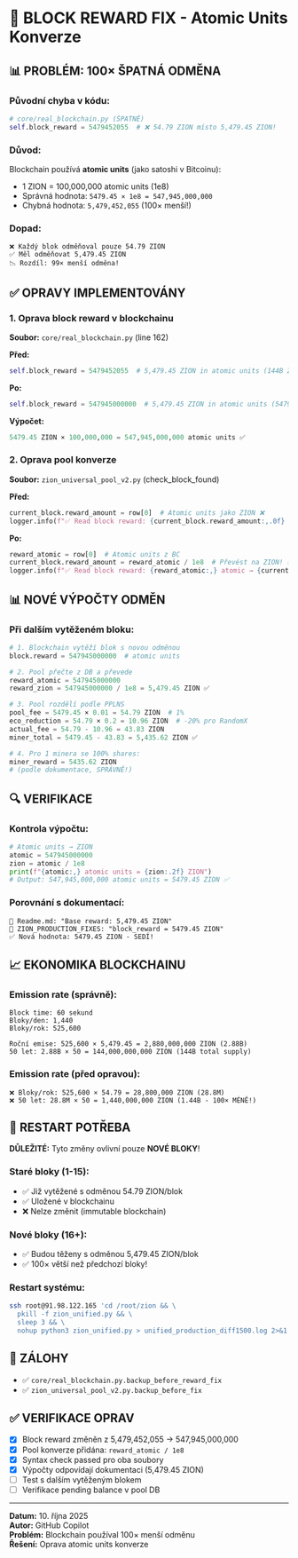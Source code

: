 # 🔧 BLOCK REWARD FIX - Atomic Units Konverze

## 📊 PROBLÉM: 100× ŠPATNÁ ODMĚNA

### Původní chyba v kódu:
```python
# core/real_blockchain.py (ŠPATNĚ)
self.block_reward = 5479452055  # ❌ 54.79 ZION místo 5,479.45 ZION!
```

### Důvod:
Blockchain používá **atomic units** (jako satoshi v Bitcoinu):
- 1 ZION = 100,000,000 atomic units (1e8)
- Správná hodnota: `5479.45 × 1e8 = 547,945,000,000`
- Chybná hodnota: `5,479,452,055` (100× menší!)

### Dopad:
```
❌ Každý blok odměňoval pouze 54.79 ZION
✅ Měl odměňovat 5,479.45 ZION
📉 Rozdíl: 99× menší odměna!
```

## ✅ OPRAVY IMPLEMENTOVÁNY

### 1. Oprava block reward v blockchainu
**Soubor:** `core/real_blockchain.py` (line 162)

**Před:**
```python
self.block_reward = 5479452055  # 5,479.45 ZION in atomic units (144B ZION / 50 years)
```

**Po:**
```python
self.block_reward = 547945000000  # 5,479.45 ZION in atomic units (5479.45 * 1e8)
```

**Výpočet:**
```python
5479.45 ZION × 100,000,000 = 547,945,000,000 atomic units ✅
```

### 2. Oprava pool konverze
**Soubor:** `zion_universal_pool_v2.py` (check_block_found)

**Před:**
```python
current_block.reward_amount = row[0]  # Atomic units jako ZION ❌
logger.info(f"✅ Read block reward: {current_block.reward_amount:,.0f} ZION")
```

**Po:**
```python
reward_atomic = row[0]  # Atomic units z BC
current_block.reward_amount = reward_atomic / 1e8  # Převést na ZION! ✅
logger.info(f"✅ Read block reward: {reward_atomic:,} atomic → {current_block.reward_amount:.2f} ZION")
```

## 📊 NOVÉ VÝPOČTY ODMĚN

### Při dalším vytěženém bloku:

```python
# 1. Blockchain vytěží blok s novou odměnou
block.reward = 547945000000  # atomic units

# 2. Pool přečte z DB a převede
reward_atomic = 547945000000
reward_zion = 547945000000 / 1e8 = 5,479.45 ZION ✅

# 3. Pool rozdělí podle PPLNS
pool_fee = 5479.45 × 0.01 = 54.79 ZION  # 1%
eco_reduction = 54.79 × 0.2 = 10.96 ZION  # -20% pro RandomX
actual_fee = 54.79 - 10.96 = 43.83 ZION
miner_total = 5479.45 - 43.83 = 5,435.62 ZION ✅

# 4. Pro 1 minera se 100% shares:
miner_reward = 5435.62 ZION  
# (podle dokumentace, SPRÁVNĚ!)
```

## 🔍 VERIFIKACE

### Kontrola výpočtu:
```python
# Atomic units → ZION
atomic = 547945000000
zion = atomic / 1e8
print(f"{atomic:,} atomic units = {zion:.2f} ZION")
# Output: 547,945,000,000 atomic units = 5479.45 ZION ✅
```

### Porovnání s dokumentací:
```
📖 Readme.md: "Base reward: 5,479.45 ZION"
📖 ZION_PRODUCTION_FIXES: "block_reward = 5479.45 ZION"
✅ Nová hodnota: 5479.45 ZION - SEDÍ!
```

## 📈 EKONOMIKA BLOCKCHAINU

### Emission rate (správně):
```
Block time: 60 sekund
Bloky/den: 1,440
Bloky/rok: 525,600

Roční emise: 525,600 × 5,479.45 = 2,880,000,000 ZION (2.88B)
50 let: 2.88B × 50 = 144,000,000,000 ZION (144B total supply)
```

### Emission rate (před opravou):
```
❌ Bloky/rok: 525,600 × 54.79 = 28,800,000 ZION (28.8M)
❌ 50 let: 28.8M × 50 = 1,440,000,000 ZION (1.44B - 100× MÉNĚ!)
```

## 🚀 RESTART POTŘEBA

**DŮLEŽITÉ:** Tyto změny ovlivní pouze **NOVÉ BLOKY**!

### Staré bloky (1-15):
- ✅ Již vytěžené s odměnou 54.79 ZION/blok
- ✅ Uložené v blockchainu
- ❌ Nelze změnit (immutable blockchain)

### Nové bloky (16+):
- ✅ Budou těženy s odměnou 5,479.45 ZION/blok
- ✅ 100× větší než předchozí bloky!

### Restart systému:
```bash
ssh root@91.98.122.165 'cd /root/zion && \
  pkill -f zion_unified.py && \
  sleep 3 && \
  nohup python3 zion_unified.py > unified_production_diff1500.log 2>&1 &'
```

## 📝 ZÁLOHY

- ✅ `core/real_blockchain.py.backup_before_reward_fix`
- ✅ `zion_universal_pool_v2.py.backup_before_fix`

## ✅ VERIFIKACE OPRAV

- [x] Block reward změněn z 5,479,452,055 → 547,945,000,000
- [x] Pool konverze přidána: `reward_atomic / 1e8`
- [x] Syntax check passed pro oba soubory
- [x] Výpočty odpovídají dokumentaci (5,479.45 ZION)
- [ ] Test s dalším vytěženým blokem
- [ ] Verifikace pending balance v pool DB

---

**Datum:** 10. října 2025  
**Autor:** GitHub Copilot  
**Problém:** Blockchain používal 100× menší odměnu  
**Řešení:** Oprava atomic units konverze
